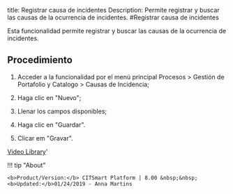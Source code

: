 title: Registrar causa de incidentes
Description: Permite registrar y buscar las causas de la ocurrencia de incidentes.
#Registrar causa de incidentes


Esta funcionalidad permite registrar y buscar las causas de la ocurrencia de
incidentes.

Procedimiento
-----------------

1.  Acceder a la funcionalidad por el menú principal Procesos \> Gestión de
    Portafolio y Catalogo \> Causas de Incidencia;

2.  Haga clic en "Nuevo";

3.  Llenar los campos disponibles;

4.  Haga clic en "Guardar".

4.  Clicar em "Gravar".


<i class='fa fa-youtube-play  fa-2x' style='color:#97ce17;vertical-align: middle;'> </i> [Video Library](https://www.youtube.com/playlist?list=PLB5qK2uzf2ROUXdrTeH-_n6tXmG4oPtoz)'

!!! tip "About"

    <b>Product/Version:</b> CITSmart Platform | 8.00 &nbsp;&nbsp;
    <b>Updated:</b>01/24/2019 - Anna Martins
